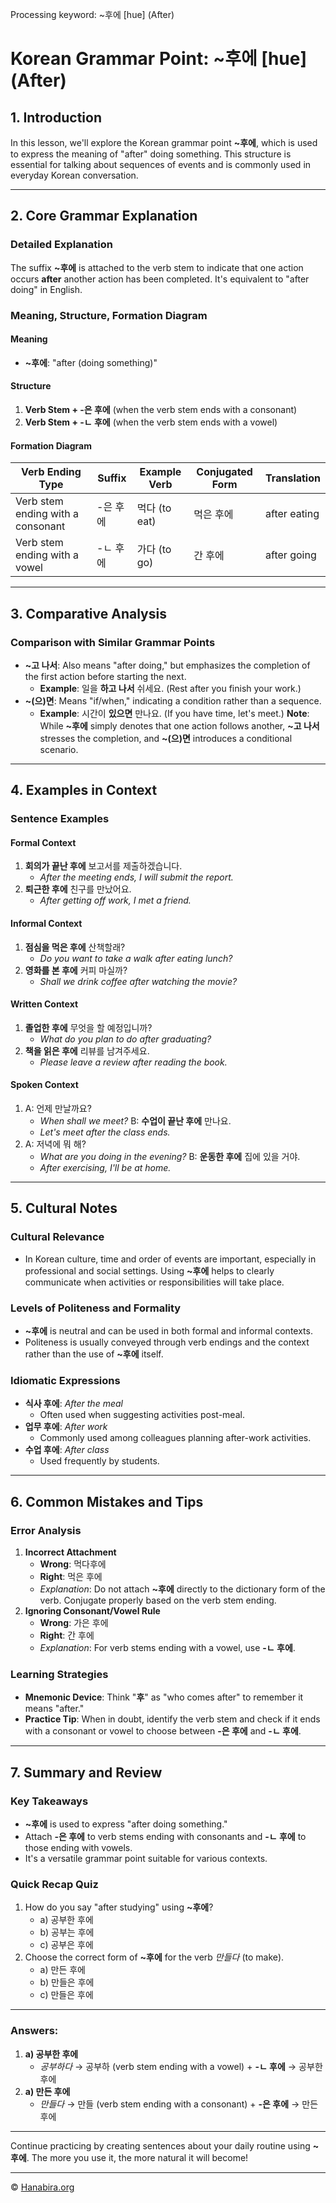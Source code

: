 Processing keyword: ~후에 [hue] (After)
# Korean Grammar Point: ~후에 [hue] (After)

## 1. Introduction
In this lesson, we'll explore the Korean grammar point **~후에**, which is used to express the meaning of "after" doing something. This structure is essential for talking about sequences of events and is commonly used in everyday Korean conversation.

---
## 2. Core Grammar Explanation
### Detailed Explanation
The suffix **~후에** is attached to the verb stem to indicate that one action occurs **after** another action has been completed. It's equivalent to "after doing" in English.
### Meaning, Structure, Formation Diagram
#### Meaning
- **~후에**: "after (doing something)"
#### Structure
1. **Verb Stem + -은 후에** (when the verb stem ends with a consonant)
2. **Verb Stem + -ㄴ 후에** (when the verb stem ends with a vowel)
#### Formation Diagram
| Verb Ending Type      | Suffix     | Example Verb | Conjugated Form | Translation       |
|-----------------------|------------|--------------|-----------------|-------------------|
| Verb stem ending with a consonant | -은 후에 | 먹다 (to eat)   | 먹은 후에       | after eating     |
| Verb stem ending with a vowel     | -ㄴ 후에  | 가다 (to go)    | 간 후에         | after going      |
---
## 3. Comparative Analysis
### Comparison with Similar Grammar Points
- **~고 나서**: Also means "after doing," but emphasizes the completion of the first action before starting the next.
  - **Example**: 일을 **하고 나서** 쉬세요. (Rest after you finish your work.)
- **~(으)면**: Means "if/when," indicating a condition rather than a sequence.
  - **Example**: 시간이 **있으면** 만나요. (If you have time, let's meet.)
**Note**: While **~후에** simply denotes that one action follows another, **~고 나서** stresses the completion, and **~(으)면** introduces a conditional scenario.
---
## 4. Examples in Context
### Sentence Examples
#### Formal Context
1. **회의가 끝난 후에** 보고서를 제출하겠습니다.
   - *After the meeting ends, I will submit the report.*
2. **퇴근한 후에** 친구를 만났어요.
   - *After getting off work, I met a friend.*
#### Informal Context
1. **점심을 먹은 후에** 산책할래?
   - *Do you want to take a walk after eating lunch?*
2. **영화를 본 후에** 커피 마실까?
   - *Shall we drink coffee after watching the movie?*
#### Written Context
1. **졸업한 후에** 무엇을 할 예정입니까?
   - *What do you plan to do after graduating?*
2. **책을 읽은 후에** 리뷰를 남겨주세요.
   - *Please leave a review after reading the book.*
#### Spoken Context
1. A: 언제 만날까요?
   - *When shall we meet?*
   B: **수업이 끝난 후에** 만나요.
   - *Let's meet after the class ends.*
2. A: 저녁에 뭐 해?
   - *What are you doing in the evening?*
   B: **운동한 후에** 집에 있을 거야.
   - *After exercising, I'll be at home.*
---
## 5. Cultural Notes
### Cultural Relevance
- In Korean culture, time and order of events are important, especially in professional and social settings. Using **~후에** helps to clearly communicate when activities or responsibilities will take place.
### Levels of Politeness and Formality
- **~후에** is neutral and can be used in both formal and informal contexts.
- Politeness is usually conveyed through verb endings and the context rather than the use of **~후에** itself.
### Idiomatic Expressions
- **식사 후에**: *After the meal*
  - Often used when suggesting activities post-meal.
- **업무 후에**: *After work*
  - Commonly used among colleagues planning after-work activities.
- **수업 후에**: *After class*
  - Used frequently by students.
---
## 6. Common Mistakes and Tips
### Error Analysis
1. **Incorrect Attachment**
   - **Wrong**: 먹다후에
   - **Right**: 먹은 후에
   - *Explanation*: Do not attach **~후에** directly to the dictionary form of the verb. Conjugate properly based on the verb stem ending.
2. **Ignoring Consonant/Vowel Rule**
   - **Wrong**: 가은 후에
   - **Right**: 간 후에
   - *Explanation*: For verb stems ending with a vowel, use **-ㄴ 후에**.
### Learning Strategies
- **Mnemonic Device**: Think "**후**" as "who comes after" to remember it means "after."
- **Practice Tip**: When in doubt, identify the verb stem and check if it ends with a consonant or vowel to choose between **-은 후에** and **-ㄴ 후에**.
---
## 7. Summary and Review
### Key Takeaways
- **~후에** is used to express "after doing something."
- Attach **-은 후에** to verb stems ending with consonants and **-ㄴ 후에** to those ending with vowels.
- It's a versatile grammar point suitable for various contexts.
### Quick Recap Quiz
1. How do you say "after studying" using **~후에**?
   - a) 공부한 후에
   - b) 공부는 후에
   - c) 공부은 후에
2. Choose the correct form of **~후에** for the verb *만들다* (to make).
   - a) 만든 후에
   - b) 만들은 후에
   - c) 만들은 후에
---
### Answers:
1. **a) 공부한 후에**
   - *공부하다* → 공부하 (verb stem ending with a vowel) + **-ㄴ 후에** → 공부한 후에
2. **a) 만든 후에**
   - *만들다* → 만들 (verb stem ending with a consonant) + **-은 후에** → 만든 후에
---
Continue practicing by creating sentences about your daily routine using **~후에**. The more you use it, the more natural it will become!

---
© [Hanabira.org](https://hanabira.org)
